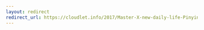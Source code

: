 ```yaml
---
layout: redirect
redirect_url: https://cloudlet.info/2017/Master-X-new-daily-life-Pinyin-diary
---
```

